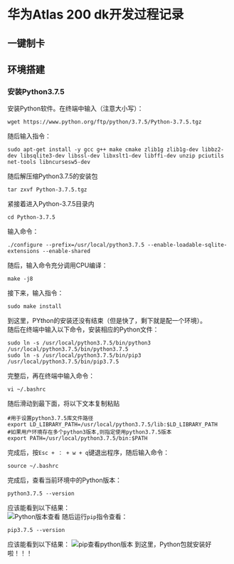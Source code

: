 # 华为Atlas 200 dk开发过程记录
## 一键制卡

## 环境搭建
### 安装Python3.7.5
安装Python软件。在终端中输入（注意大小写）：
```
wget https://www.python.org/ftp/python/3.7.5/Python-3.7.5.tgz
```
随后输入指令：
```
sudo apt-get install -y gcc g++ make cmake zlib1g zlib1g-dev libbz2-dev libsqlite3-dev libssl-dev libxslt1-dev libffi-dev unzip pciutils net-tools libncursesw5-dev
```
随后解压缩Python3.7.5的安装包
```
tar zxvf Python-3.7.5.tgz
```
紧接着进入Python-3.7.5目录内
```
cd Python-3.7.5
```
输入命令：
```
./configure --prefix=/usr/local/python3.7.5 --enable-loadable-sqlite-extensions --enable-shared
```
随后，输入命令充分调用CPU编译：
```
make -j8
```
接下来，输入指令：
```
sudo make install
```
到这里，PYthon的安装还没有结束（但是快了，剩下就是配一个环境）。<br>
随后在终端中输入以下命令，安装相应的Python文件：
```
sudo ln -s /usr/local/python3.7.5/bin/python3 /usr/local/python3.7.5/bin/python3.7.5
sudo ln -s /usr/local/python3.7.5/bin/pip3 /usr/local/python3.7.5/bin/pip3.7.5
```
完整后，再在终端中输入命令：
```
vi ~/.bashrc
```
随后滑动到最下面，将以下文本复制粘贴
```
#用于设置python3.7.5库文件路径
export LD_LIBRARY_PATH=/usr/local/python3.7.5/lib:$LD_LIBRARY_PATH
#如果用户环境存在多个python3版本,则指定使用python3.7.5版本
export PATH=/usr/local/python3.7.5/bin:$PATH
```
完成后，按`Esc + ： + w + q`键退出程序，随后输入命令：
```
source ~/.bashrc
```
完成后，查看当前环境中的Python版本：
```
python3.7.5 --version
```
应该能看到以下结果：<br>
![Python版本查看](https://github.com/StrayerSQH/stochastic-search/blob/main/%E5%85%B6%E4%BB%96%E6%94%AF%E6%8C%81%E6%9D%90%E6%96%99/%E5%8D%8E%E4%B8%BAAtlas%20200%20dk/Python%E7%89%88%E6%9C%AC%E6%9F%A5%E7%9C%8B.jpg)
随后运行`pip`指令查看：
```
pip3.7.5 --version
```
应该能看到以下结果：
![pip查看python版本](https://github.com/StrayerSQH/stochastic-search/blob/main/%E5%85%B6%E4%BB%96%E6%94%AF%E6%8C%81%E6%9D%90%E6%96%99/%E5%8D%8E%E4%B8%BAAtlas%20200%20dk/Pip%E6%9F%A5%E7%9C%8BPython%E7%89%88%E6%9C%AC.jpg)
到这里，Python包就安装好啦！！！
